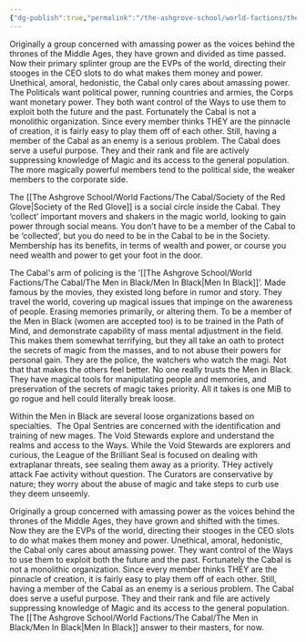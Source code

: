 ```yaml
---
{"dg-publish":true,"permalink":"/the-ashgrove-school/world-factions/the-cabal/the-cabal/"}
---
```


Originally a group concerned with amassing power as the voices behind the thrones of the Middle Ages, they have grown and divided as time passed. Now their primary splinter group are the EVPs of the world, directing their stooges in the CEO slots to do what makes them money and power. Unethical, amoral, hedonistic, the Cabal only cares about amassing power. The Politicals want political power, running countries and armies, the Corps want monetary power. They both want control of the Ways to use them to exploit both the future and the past. Fortunately the Cabal is not a monolithic organization. Since every member thinks THEY are the pinnacle of creation, it is fairly easy to play them off of each other. Still, having a member of the Cabal as an enemy is a serious problem. The Cabal does serve a useful purpose. They and their rank and file are actively suppressing knowledge of Magic and its access to the general population. The more magically powerful members tend to the political side, the weaker members to the corporate side.

The [[The Ashgrove School/World Factions/The Cabal/Society of the Red Glove\|Society of the Red Glove]] is a social circle inside the Cabal. They ‘collect’ important movers and shakers in the magic world, looking to gain power through social means. You don’t have to be a member of the Cabal to be ‘collected’, but you do need to be in the Cabal to be in the Society. Membership has its benefits, in terms of wealth and power, or course you need wealth and power to get your foot in the door.

The Cabal's arm of policing is the '[[The Ashgrove School/World Factions/The Cabal/The Men in Black/Men In Black\|Men In Black]]’. Made famous by the movies, they existed long before in rumor and story. They travel the world, covering up magical issues that impinge on the awareness of people. Erasing memories primarily, or altering them. To be a member of the Men in Black (women are accepted too) is to be trained in the Path of Mind, and demonstrate capability of mass mental adjustment in the field. This makes them somewhat terrifying, but they all take an oath to protect the secrets of magic from the masses, and to not abuse their powers for personal gain. They are the police, the watchers who watch the magi. Not that that makes the others feel better. No one really trusts the Men in Black. They have magical tools for manipulating people and memories, and preservation of the secrets of magic takes priority. All it takes is one MiB to go rogue and hell could literally break loose.

Within the Men in Black are several loose organizations based on specialties.  The Opal Sentries are concerned with the identification and training of new mages. The Void Stewards explore and understand the realms and access to the Ways. While the Void Stewards are explorers and curious, the League of the Brilliant Seal is focused on dealing with extraplanar threats, see sealing them away as a priority. THey actively attack Fae activity without question. The Curators are conservative by nature; they worry about the abuse of magic and take steps to curb use they deem unseemly.


Originally a group concerned with amassing power as the voices behind the thrones of the Middle Ages, they have grown and shifted with the times. Now they are the EVPs of the world, directing their stooges in the CEO slots to do what makes them money and power. Unethical, amoral, hedonistic, the Cabal only cares about amassing power. They want control of the Ways to use them to exploit both the future and the past. Fortunately the Cabal is not a monolithic organization. Since every member thinks THEY are the pinnacle of creation, it is fairly easy to play them off of each other. Still, having a member of the Cabal as an enemy is a serious problem. The Cabal does serve a useful purpose. They and their rank and file are actively suppressing knowledge of Magic and its access to the general population. The [[The Ashgrove School/World Factions/The Cabal/The Men in Black/Men In Black\|Men In Black]] answer to their masters, for now. 